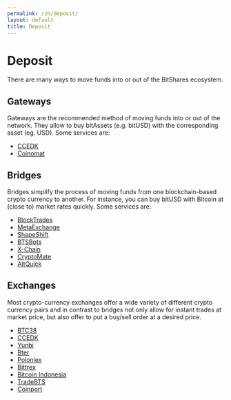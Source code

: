 ```yaml
---
permalink: /zh/deposit/
layout: default
title: Deposit
---
```


# Deposit

There are many ways to move funds into or out of the BitShares ecosystem.

## Gateways

Gateways are the recommended method of moving funds into or out of the network.
They allow to buy bitAssets (e.g. bitUSD) with the corresponding asset (eg. USD).
Some services are:

- [CCEDK](https://www.ccedk.com/)
- [Coinomat](https://coinomat.com)

## Bridges

Bridges simplify the process of moving funds from one blockchain-based crypto currency to another.
For instance, you can buy bitUSD with Bitcoin at (close to) market rates quickly.
Some services are:

- [BlockTrades](https://blocktrades.us/)
- [MetaExchange](https://metaexchange.info/)
- [ShapeShift](https://shapeshift.io/)
- [BTSBots](https://www.btsbots.com/)
- [X-Chain](http://xchain.info/)
- [CryptoMate](https://cryptomate.co.uk/)
- [AltQuick](https://www.altquick.co/)

## Exchanges

Most crypto-currency exchanges offer a wide variety of different crypto currency pairs and in
contrast to bridges not only allow for instant trades at market price, but also offer to put a
buy/sell order at a desired price.

- [BTC38](http://www.btc38.com/)
- [CCEDK](https://www.ccedk.com/)
- [Yunbi](https://yunbi.com/)
- [Bter](https://bter.com/)
- [Poloniex](https://www.poloniex.com/)
- [Bittrex](https://bittrex.com/)
- [Bitcoin Indonesia](https://vip.bitcoin.co.id/)
- [TradeBTS](http://www.tradebts.com/)
- [Coinport](https://exchange.coinport.com/)
